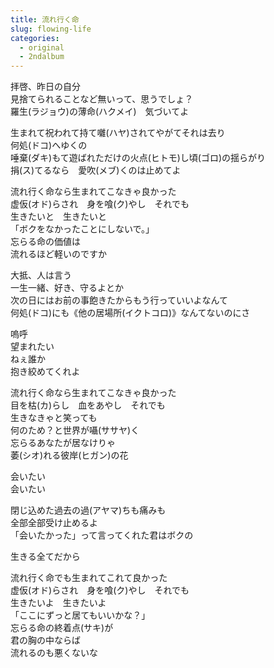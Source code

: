 ```yaml
---
title: 流れ行く命
slug: flowing-life
categories:
  - original
  - 2ndalbum
---
```


拝啓、昨日の自分  
見捨てられることなど無いって、思うでしょ？  
羅生(ラジョウ)の薄命(ハクメイ)　気づいてよ  

生まれて祝われて持て囃(ハヤ)されてやがてそれは去り  
何処(ドコ)へゆくの  
唾棄(ダキ)もて遊ばれただけの火点(ヒトモ)し頃(ゴロ)の揺らがり  
捐(ス)てるなら　愛吹(メブ)くのは止めてよ  

流れ行く命なら生まれてこなきゃ良かった  
虚仮(オド)らされ　身を喰(ク)やし　それでも  
生きたいと　生きたいと  
「ボクをなかったことにしないで。」  
忘らる命の価値は  
流れるほど軽いのですか  

大抵、人は言う  
一生一緒、好き、守るよとか  
次の日にはお前の事飽きたからもう行っていいよなんて  
何処(ドコ)にも《他の居場所(イクトコロ)》なんてないのにさ  

嗚呼  
望まれたい  
ねぇ誰か  
抱き絞めてくれよ  

流れ行く命なら生まれてこなきゃ良かった  
目を枯(カ)らし　血をあやし　それでも  
生きなきゃと笑っても  
何のため？と世界が囁(ササヤ)く  
忘らるあなたが居なけりゃ  
萎(シオ)れる彼岸(ヒガン)の花  

会いたい  
会いたい  

閉じ込めた過去の過(アヤマ)ちも痛みも  
全部全部受け止めるよ  
「会いたかった」って言ってくれた君はボクの  

生きる全てだから  

流れ行く命でも生まれてこれて良かった  
虚仮(オド)らされ　身を喰(ク)やし　それでも  
生きたいよ　生きたいよ  
「ここにずっと居てもいいかな？」  
忘らる命の終着点(サキ)が  
君の胸の中ならば  
流れるのも悪くないな  
